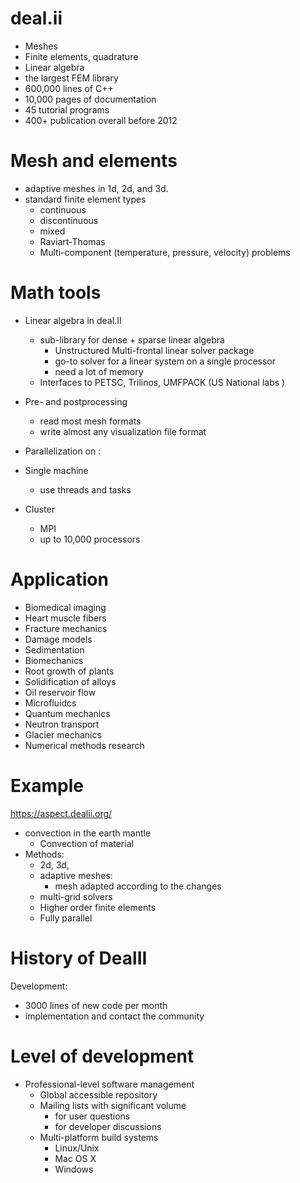 # deal.ii

- Meshes
- Finite elements, quadrature
- Linear algebra
- the largest FEM library
- 600,000 lines of C++
- 10,000 pages of documentation
- 45 tutorial programs
- 400+ publication overall before 2012


# Mesh and elements

- adaptive meshes in 1d, 2d, and 3d.
- standard finite element types
  - continuous
  - discontinuous
  - mixed
  - Raviart-Thomas 
  - Multi-component (temperature, pressure, velocity) problems 

# Math tools

- Linear algebra in deal.II
  - sub-library for dense + sparse linear algebra
    - Unstructured Multi-frontal linear solver package
    - go-to solver for a linear system on a single processor
    - need a lot of memory
  - Interfaces to PETSC, Trilinos, UMFPACK (US National labs )
- Pre- and postprocessing 
  - read most mesh formats
  - write almost any visualization file format
  
- Parallelization on :
- Single machine
  - use threads and tasks
- Cluster
  - MPI
  - up to 10,000 processors

# Application

- Biomedical imaging
- Heart muscle fibers
- Fracture mechanics
- Damage models
- Sedimentation
- Biomechanics
- Root growth of plants
- Solidification of alloys
- Oil reservoir flow
- Microfluidcs
- Quantum mechanics
- Neutron transport
- Glacier mechanics
- Numerical methods research

# Example
https://aspect.dealii.org/
- convection in the earth mantle
  - Convection of material
- Methods:
  - 2d, 3d, 
  - adaptive meshes:
    - mesh adapted according to the changes
  - multi-grid solvers
  - Higher order finite elements
  - Fully parallel


# History of DealII

Development:
- 3000 lines of new code per month
- implementation and contact the community

# Level of development

- Professional-level software management
  - Global accessible repository
  - Mailing lists with significant volume
    - for user questions
    - for developer discussions
  - Multi-platform build systems
    - Linux/Unix
    - Mac OS X
    - Windows
